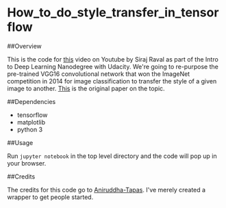 # How_to_do_style_transfer_in_tensorflow

##Overview

This is the code for [this](https://youtu.be/Oex0eWoU7AQ) video on Youtube by Siraj Raval as part of the Intro to Deep Learning Nanodegree with Udacity. We're going to re-purpose the pre-trained VGG16 convolutional network that won the ImageNet competition in 2014 for image classification to transfer the style of a given image to another. [This](https://arxiv.org/abs/1508.06576) is the original paper on the topic.


##Dependencies

* tensorflow 
* matplotlib 
* python 3

##Usage

Run `jupyter notebook` in the top level directory and the code will pop up in your browser.


##Credits

The credits for this code go to [Aniruddha-Tapas](https://github.com/Aniruddha-Tapas). I've merely created a wrapper to get people started.


